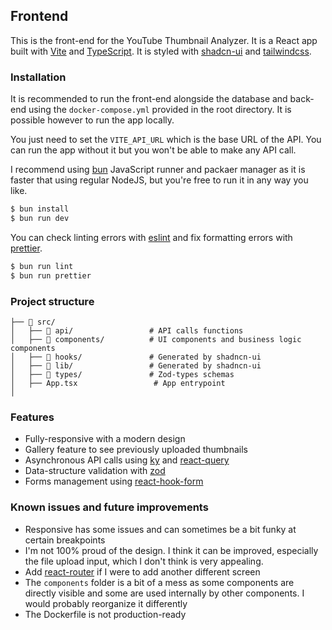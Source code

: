 ## Frontend

This is the front-end for the YouTube Thumbnail Analyzer. It is a React app built with [Vite](https://vite.dev/) and [TypeScript](https://www.typescriptlang.org/). It is styled with [shadcn-ui](https://ui.shadcn.com/) and [tailwindcss](https://tailwindcss.com/).

### Installation

It is recommended to run the front-end alongside the database and back-end using the `docker-compose.yml` provided in the root directory. It is possible however to run the app locally.

You just need to set the `VITE_API_URL` which is the base URL of the API. You can run the app without it but you won't be able to make any API call.

I recommend using [bun](https://bun.sh/) JavaScript runner and packaer manager as it is faster that using regular NodeJS, but you're free to run it in any way you like.

```bash
$ bun install 
$ bun run dev
```

You can check linting errors with [eslint](https://eslint.org/) and fix formatting errors with [prettier](https://prettier.io/).

```bash
$ bun run lint
$ bun run prettier
```

### Project structure

```
├── 📁 src/
│   ├── 📁 api/                 # API calls functions
│   ├── 📁 components/          # UI components and business logic components
│   ├── 📁 hooks/               # Generated by shadncn-ui
│   ├── 📁 lib/                 # Generated by shadncn-ui
│   ├── 📁 types/               # Zod-types schemas
│   ├── App.tsx                 # App entrypoint
│
```

### Features

- Fully-responsive with a modern design
- Gallery feature to see previously uploaded thumbnails
- Asynchronous API calls using [ky](https://github.com/sindresorhus/ky) and [react-query](https://tanstack.com/query/v4)
- Data-structure validation with [zod](https://zod.dev/)
- Forms management using [react-hook-form](https://react-hook-form.com/)


### Known issues and future improvements

- Responsive has some issues and can sometimes be a bit funky at certain breakpoints
- I'm not 100% proud of the design. I think it can be improved, especially the file upload input, which I don't think is very appealing.
- Add [react-router](https://reactrouter.com/en/main) if I were to add another different screen
- The `components` folder is a bit of a mess as some components are directly visible and some are used internally by other components. I would probably reorganize it differently
- The Dockerfile is not production-ready
